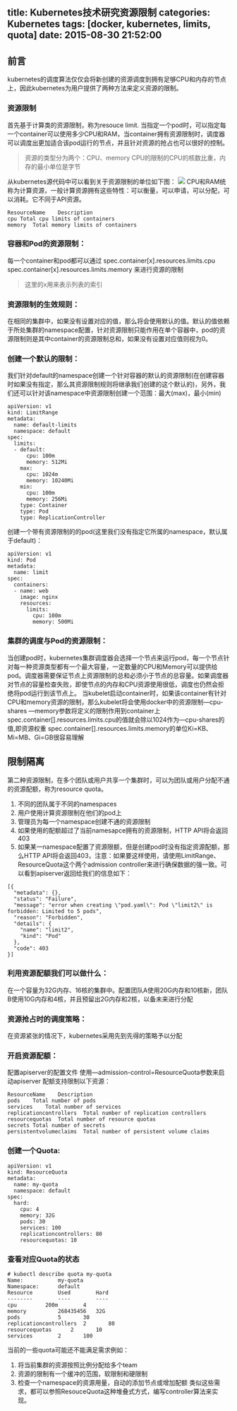 title: Kubernetes技术研究资源限制
categories: Kubernetes
tags: [docker, kubernetes, limits, quota]
date: 2015-08-30 21:52:00
---
## 前言
kubernetes的调度算法仅仅会将新创建的资源调度到拥有足够CPU和内存的节点上，因此kubernetes为用户提供了两种方法来定义资源的限制。

### 资源限制
首先基于计算类的资源限制，称为resouce limit.
当指定一个pod时，可以指定每一个container可以使用多少CPU和RAM，当container拥有资源限制时，调度器可以调度出更加适合该pod运行的节点，并且针对资源的抢占也可以很好的控制。

> 资源的类型分为两个：CPU、memory
> CPU的限制的CPU的核数比重，内存的最小单位是字节

从kubernetes源代码中可以看到关于资源限制的单位如下图：<!--more-->
![](http://7xk38j.com1.z0.glb.clouddn.com/kubernetes_limits/084C3B95-37AB-46D3-84C3-D4FE538FE5F3.jpg)
CPU和RAM统称为计算资源，一般计算资源拥有这些特性：可以衡量，可以申请，可以分配，可以消耗。它不同于API资源。
```
ResourceName	Description
cpu	Total cpu limits of containers
memory	Total memory limits of containers
```

### 容器和Pod的资源限制：
每一个container和pod都可以通过
    spec.container[x].resources.limits.cpu
    spec.container[x].resources.limits.memory
来进行资源的限制
> 这里的x用来表示列表的索引

### 资源限制的生效规则：
在相同的集群中，如果没有设置对应的值，那么将会使用默认的值。默认的值依赖于所处集群的namespace配置，针对资源限制只能作用在单个容器中，pod的资源限制则是其中container的资源限制总和，如果没有设置对应值则视为0。

### 创建一个默认的限制：
我们针对default的namespace创建一个针对容器的默认的资源限制(在创建容器时如果没有指定，那么其资源限制规则将继承我们创建的这个默认的)，另外，我们还可以针对该namespace中资源限制创建一个范围：最大(max)，最小(min)

```
apiVersion: v1
kind: LimitRange
metadata:
  name: default-limits
  namespace: default
spec:
  limits:
  - default:
      cpu: 100m
      memory: 512Mi
    max:
      cpu: 1024m
      memory: 10240Mi
    min:
      cpu: 100m
      memory: 256Mi
    type: Container
    type: Pod
    type: ReplicationController
```
创建一个带有资源限制的的pod(这里我们没有指定它所属的namespace，默认属于default)：
```
apiVersion: v1
kind: Pod
metadata:
  name: limit
spec:
  containers:
  - name: web
    image: nginx
    resources:
      limits:
        cpu: 100m
        memory: 500Mi
```
### 集群的调度与Pod的资源限制：
当创建pod时，kubernetes集群调度器会选择一个节点来运行pod，每一个节点针对每一种资源类型都有一个最大容量，一定数量的CPU和Memory可以提供给pod。调度器需要保证节点上资源限制的总和必须小于节点的总容量。如果调度器对节点的容量检查失败，即使节点的内存和CPU资源使用很低，调度也仍然会拒绝将pod运行到该节点上。
当kubelet启动container时，如果该container有针对CPU和memory资源的限制，那么kubelet将会使用docker中的资源限制—cpu-shares  —memory参数将定义的限制作用到container上
spec.container[].resources.limits.cpu的值就会除以1024作为—cpu-shares的值,即资源权重
spec.container[].resources.limits.memory的单位Ki=KB、Mi=MB、Gi=GB很容易理解

## 限制隔离
第二种资源限制，在多个团队或用户共享一个集群时，可以为团队或用户分配不通的资源配额，称为resource quota。
1. 不同的团队属于不同的namespaces
2. 用户使用计算资源限制在他们的pod上
3. 管理员为每一个namespace创建不通的资源限制
4. 如果使用的配额超过了当前namesapce拥有的资源限制，HTTP API将会返回403
5. 如果某一namespace配置了资源限额，但是创建pod时没有指定资源配额，那么HTTP API将会返回403，注意：如果要这样使用，请使用LimitRange、ResourceQuota这个两个admission controller来进行确保数据的强一致。可以看到apiserver返回给我们的信息如下：

```
[{
  "metadata": {},
  "status": "Failure",
  "message": "error when creating \"pod.yaml\": Pod \"limit2\" is forbidden: Limited to 5 pods",
  "reason": "Forbidden",
  "details": {
    "name": "limit2",
    "kind": "Pod"
  },
  "code": 403
}]
```
### 利用资源配额我们可以做什么：
在一个容量为32G内存、16核的集群中。配置团队A使用20G内存和10核新，团队B使用10G内存和4核，并且预留出2G内存和2核，以备未来进行分配
### 资源抢占时的调度策略：
在资源紧张的情况下，kubernetes采用先到先得的策略予以分配
### 开启资源配额：
配置apiserver的配置文件
使用—admission-control=ResourceQuota参数来启动apiserver
配额支持限制以下资源：
```
ResourceName	Description
pods	Total number of pods
services	Total number of services
replicationcontrollers	Total number of replication controllers
resourcequotas	Total number of resource quotas
secrets	Total number of secrets
persistentvolumeclaims	Total number of persistent volume claims
```
### 创建一个Quota:
```
apiVersion: v1
kind: ResourceQuota
metadata:
  name: my-quota
  namespace: default
spec:
  hard:
    cpu: 4
    memory: 32G
    pods: 30
    services: 100
    replicationcontrollers: 80
    resourcequotas: 10
```
### 查看对应Quota的状态
```
# kubectl describe quota my-quota
Name:			my-quota
Namespace:		default
Resource		Used		Hard
--------		----		----
cpu			200m		4
memory			268435456	32G
pods			5		30
replicationcontrollers	2		80
resourcequotas		2		10
services		2		100
```

当前的一些quota可能还不能满足需求例如：

1. 将当前集群的资源按照比例分配给多个team
2. 资源的限制有一个缓冲的范围，软限制和硬限制
3. 检查一个namespace的资源用量，自动的添加节点或增加配额
类似这些需求，都可以参照ResouceQuota这种堆叠式方式，编写controller算法来实现。






</br>




